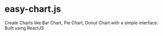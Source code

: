 # easy-chart.js
Create Charts like Bar Chart, Pie Chart, Donut Chart with a simple interface. Built using ReactJS
